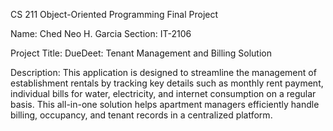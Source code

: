 CS 211 Object-Oriented Programming Final Project

Name: Ched Neo H. Garcia
Section: IT-2106

Project Title: DueDeet: Tenant Management and Billing Solution

Description: 
  This application is designed to streamline the management of establishment rentals by tracking key details 
such as monthly rent payment, individual bills for water, electricity, and internet consumption on a regular basis. 
This all-in-one solution helps apartment managers efficiently handle billing, occupancy, and tenant records in a centralized platform.
